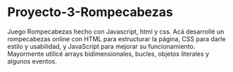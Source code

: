 # Proyecto-3-Rompecabezas
Juego Rompecabezas hecho con Javascript, html y css.
Acá desarrollé un rompecabezas online con HTML para estructurar la página, CSS para darle estilo y usabilidad, y JavaScript para mejorar su funcionamiento.
Mayormente utilicé arrays bidimensionales, bucles, objetos literales y algunos eventos.
